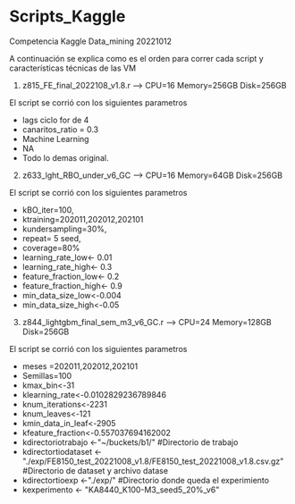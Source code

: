 # Scripts_Kaggle
Competencia Kaggle Data_mining 20221012

A continuación se explica como es el orden para correr cada script y características técnicas de las VM


1. z815_FE_final_2022108_v1.8.r -->
  CPU=16
  Memory=256GB
  Disk=256GB
  
  El script se corrió con los siguientes parametros
  - lags ciclo for de 4
  - canaritos_ratio = 0.3
  - Machine Learning
  - NA
  - Todo lo demas original.

2. z633_lght_RBO_under_v6_GC -->
  CPU=16
  Memory=64GB
  Disk=256GB
  
  El script se corrió con los siguientes parametros
  - kBO_iter=100, 
  - ktraining=202011,202012,202101
  - kundersampling=30%, 
  - repeat= 5 seed, 
  - coverage=80%
  - learning_rate_low<- 0.01
  - learning_rate_high<- 0.3  
  - feature_fraction_low<- 0.2
  - feature_fraction_high<- 0.9 
  - min_data_size_low<-0.004 
  - min_data_size_high<-0.05

3. z844_lightgbm_final_sem_m3_v6_GC.r -->
  CPU=24
  Memory=128GB
  Disk=256GB
  
  El script se corrió con los siguientes parametros
  - meses =202011,202012,202101
  - Semillas=100
  - kmax_bin<-31
  - klearning_rate<-0.0102829236789846
  - knum_iterations<-2231
  - knum_leaves<-121
  - kmin_data_in_leaf<-2905
  - kfeature_fraction<-0.557037694162002
  - kdirectoriotrabajo   <-"~/buckets/b1/" #Directorio de trabajo
  - kdirectortiodataset  <-"./exp/FE8150_test_20221008_v1.8/FE8150_test_20221008_v1.8.csv.gz"   #Directorio de dataset y archivo datase
  - kdirectortioexp      <-"./exp/"  #Directorio donde queda el experimiento
  - kexperimento         <- "KA8440_K100-M3_seed5_20%_v6" 
